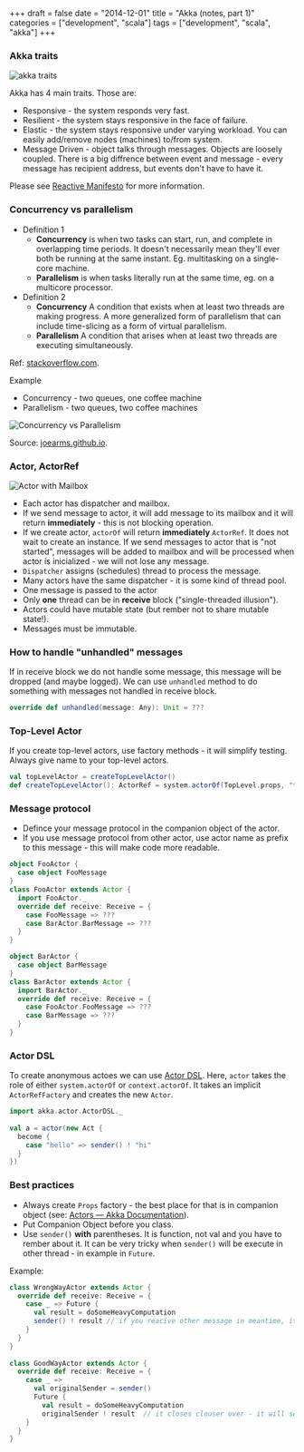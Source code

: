 +++
draft = false
date = "2014-12-01"
title = "Akka (notes, part 1)"
categories = ["development", "scala"]
tags = ["development", "scala", "akka"]
+++

### Akka traits

![akka traits](/img/akka-notes/reactive-traits.svg)

Akka has 4 main traits. Those are:

* Responsive - the system responds very fast.
* Resilient - the system stays responsive in the face of failure.
* Elastic - the system stays responsive under varying workload. You can easily add/remove nodes (machines) to/from system.
* Message Driven - object talks through messages. Objects are loosely coupled. There is a big diffrence between event and message - every message has recipient address, but events don't have to have it.

Please see [Reactive Manifesto](http://www.reactivemanifesto.org/) for more information.

### Concurrency vs parallelism

* Definition 1
  * **Concurrency** is when two tasks can start, run, and complete in overlapping time periods. It doesn't necessarily mean they'll ever both be running at the same instant. Eg. multitasking on a single-core machine.
  * **Parallelism** is when tasks literally run at the same time, eg. on a multicore processor.
* Definition 2
  * **Concurrency** A condition that exists when at least two threads are making progress. A more generalized form of parallelism that can include time-slicing as a form of virtual parallelism.
  * **Parallelism** A condition that arises when at least two threads are executing simultaneously.

Ref: [stackoverflow.com](http://stackoverflow.com/questions/1050222/concurrency-vs-parallelism-what-is-the-difference).

Example

* Concurrency - two queues, one coffee machine
* Parallelism - two queues, two coffee machines

![Concurrency vs Parallelism](/img/akka-notes/con_and_par.jpg)

Source: [joearms.github.io](http://joearms.github.io/2013/04/05/concurrent-and-parallel-programming.html).

### Actor, ActorRef

![Actor with Mailbox](/img/akka-notes/actor-ref.png)

* Each actor has dispatcher and mailbox.
* If we send message to actor, it will add message to its mailbox and it will return **immediately** - this is not blocking operation.
* If we create actor, `actorOf` will return **immediately** `ActorRef`. It does not wait to create an instance. If we send messages to actor that is "not started", messages will be added to mailbox and will be processed when actor is inicialized - we will not lose any message.
* `Dispatcher` assigns (schedules) thread to process the message.
* Many actors have the same dispatcher - it is some kind of thread pool.
* One message is passed to the actor
* Only **one** thread can be in **receive** block ("single-threaded illusion").
* Actors could have mutable state (but rember not to share mutable state!).
* Messages must be immutable.

### How to handle "unhandled" messages

If in receive block we do not handle some message, this message will be dropped (and maybe logged). We can use `unhandled` method to do something with messages not handled in receive block.

```scala
override def unhandled(message: Any): Unit = ???
```

### Top-Level Actor

If you create top-level actors, use factory methods - it will simplify testing. Always give name to your top-level actors.

```scala
val topLevelActor = createTopLevelActor()
def createTopLevelActor(): ActorRef = system.actorOf(TopLevel.props, "top-level")
```

### Message protocol

* Defince your message protocol in the companion object of the actor.
* If you use message protocol from other actor, use actor name as prefix to this message - this will make code more readable.

```scala
object FooActor {
  case object FooMessage
}
class FooActor extends Actor {
  import FooActor._
  override def receive: Receive = {
    case FooMessage => ???
    case BarActor.BarMessage => ???
  }
}

object BarActor {
  case object BarMessage
}
class BarActor extends Actor {
  import BarActor._
  override def receive: Receive = {
    case FooActor.FooMessage => ???
    case BarMessage => ???
  }
}
```

### Actor DSL

To create anonymous actoes we can use [Actor DSL](http://doc.akka.io/docs/akka/2.3.0-RC1/scala/actordsl.html). Here, `actor` takes the role of either `system.actorOf` or `context.actorOf`. It takes an implicit `ActorRefFactory` and creates the new `Actor`.

```scala
import akka.actor.ActorDSL._
 
val a = actor(new Act {
  become {
    case "hello" => sender() ! "hi"
  }
})
```

### Best practices

* Always create `Props` factory - the best place for that is in companion object (see: [Actors — Akka Documentation](http://doc.akka.io/docs/akka/snapshot/scala/actors.html)).
* Put Companion Object before you class.
* Use `sender()` **with** parentheses. It is function, not val and you have to rember about it. It can be very tricky when `sender()` will be execute in other thread - in example in `Future`.

Example:

```scala
class WrongWayActor extends Actor {
  override def receive: Receive = {
    case _ => Future {
      val result = doSomeHeavyComputation
      sender() ! result // if you reacive other message in meantime, it will send the response to WRONG actor
    }
  }
}
 
class GoodWayActor extends Actor {
  override def receive: Receive = {
    case _ =>
      val originalSender = sender()
      Future {
        val result = doSomeHeavyComputation
        originalSender ! result  // it closes clouser over - it will send response to right actor
    }
  }
}
```